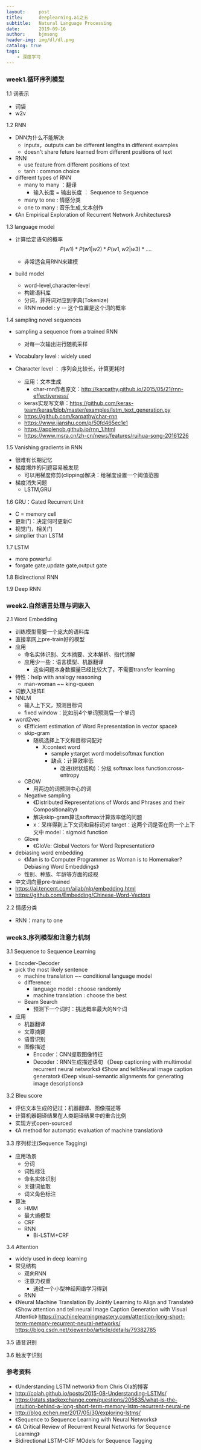```yaml
---
layout:     post
title:      deeplearning.ai之五
subtitle:   Natural Language Processing
date:       2019-09-16
author:     bjmsong
header-img: img/dl/dl.png
catalog: true
tags:
    - 深度学习
---
```


### week1.循环序列模型
1.1 词表示
- 词袋
- w2v 

1.2 RNN
- DNN为什么不能解决
    - inputs，outputs can be different lengths in different examples
    - doesn't share feture learned from different positions of text
- RNN
    - use feature from different positions of text
    - tanh : common choice
- different types of RNN
    - many to many ：翻译
        - 输入长度 = 输出长度 ： Sequence to Sequence
    - many to one : 情感分类
    - one to many : 音乐生成,文本创作
- 《An Empirical Exploration of Recurrent Network Architectures》

1.3 language model
- 计算给定语句的概率
    $$
    P(w1)*P(w1|w2)*P(w1,w2|w3)*....
    $$
    
    - 非常适合用RNN来建模
    
- build model
    - word-level,character-level
    - 构建语料库
    - 分词，并将词对应到字典(Tokenize)
    - RNN model : y -- 这个位置是这个词的概率

1.4 sampling novel sequences
- sampling a sequence from a trained RNN
    - 对每一次输出进行随机采样
- Vocabulary level : widely used
- Character level ： 序列会比较长，计算更耗时


    - 应用：文本生成
        - char-rnn作者原文：http://karpathy.github.io/2015/05/21/rnn-effectiveness/
    - keras实现写文章：https://github.com/keras-team/keras/blob/master/examples/lstm_text_generation.py
    - https://github.com/karpathy/char-rnn
    - https://www.jianshu.com/p/50fd465ec1e1
    - https://applenob.github.io/rnn_1.html
    - https://www.msra.cn/zh-cn/news/features/ruihua-song-20161226

1.5 Vanishing gradients in RNN 
- 很难有长期记忆
- 梯度爆炸的问题容易被发现
    - 可以用梯度修剪(clipping)解决：给梯度设置一个阈值范围 
- 梯度消失问题
    - LSTM,GRU

1.6 GRU：Gated Recurrent Unit
- C = memory cell
- 更新门：决定何时更新C 
- 视觉门，相关门
- simplier than LSTM

1.7 LSTM
- more powerful
- forgate gate,update gate,output gate

1.8 Bidirectional RNN

1.9 Deep RNN



### week2.自然语言处理与词嵌入

2.1 Word Embedding
- 训练模型需要一个庞大的语料库
- 直接拿网上pre-train好的模型
- 应用
    - 命名实体识别、文本摘要、文本解析、指代消解
    - 应用少一些：语言模型、机器翻译
        - 这些问题本身数据量已经比较大了，不需要transfer learning
- 特性：help with analogy reasoning
    - man-woman ~~ king-queen
- 词嵌入矩阵E
- NNLM
    - 输入上下文，预测目标词
    - fixed window：比如前4个单词预测后一个单词
- word2vec
    - 《Efficient estimation of Word Representation in vector space》
    - skip-gram
        - 随机选择上下文和目标词配对
            - X:context word 
                - sample
              y:target word
              model:softmax function  
                - 缺点：计算效率低
                    - 改进(树状结构)：分级 softmax
              loss function:cross-entropy 
    - CBOW
        - 用两边的词预测中心的词
    - Negative sampling
        - 《Distributed Representations of Words and Phrases and their Compositionality》
        -  解决skip-gram算法softmax计算效率低的问题
        - x：采样得到上下文词和目标词对
          target：这两个词是否在同一个上下文中
          model：sigmoid function
    - Glove
        - 《GloVe: Global Vectors for Word Representation》
- debiasing word embedding
    - 《Man is to Computer Programmer as Woman is to Homemaker? Debiasing Word Embeddings》
    - 性别、种族、年龄等方面的歧视
- 中文词向量pre-trained
- https://ai.tencent.com/ailab/nlp/embedding.html
- https://github.com/Embedding/Chinese-Word-Vectors

2.2 情感分类
- RNN：many to one



### week3.序列模型和注意力机制

3.1 Sequence to Sequence Learning
- Encoder-Decoder
- pick the most likely sentence
    - machine translation ~~ conditional language model
    - difference:
        - language model : choose randomly
        - machine translation : choose the best
    - Beam Search
        - 预测下一个词时：挑选概率最大的N个词
- 应用
    - 机器翻译
    - 文章摘要
    - 语音识别
    - 图像描述
        - Encoder：CNN提取图像特征
        - Decoder：RNN生成描述语句
        《Deep captioning with multimodal recurrent neural networks》
        《Show and tell:Neural image caption generator》
        《Deep visual-semantic alignments for generating image descriptions》

3.2 Bleu score
- 评估文本生成的记过：机器翻译、图像描述等
- 计算机器翻译结果在人类翻译结果中的重合比例
- 实现方式open-sourced
- 《A method for automatic evaluation of machine translation》

3.3 序列标注(Sequence Tagging)
- 应用场景
    - 分词
    - 词性标注
    - 命名实体识别
    - 关键词抽取
    - 词义角色标注
- 算法
    - HMM
    - 最大熵模型
    - CRF
    - RNN
        - Bi-LSTM+CRF

3.4 Attention
- widely used in deep learning
- 常见结构
    - 双向RNN
    - 注意力权重
        - 通过一个小型神经网络学习得到
    - RNN 
- 《Neural Machine Translation By Jointly Learning to Align and Translate》
  《Show attention and tell:neural Image Caption Generation with Visual Attentio》
https://machinelearningmastery.com/attention-long-short-term-memory-recurrent-neural-networks/
https://blog.csdn.net/xiewenbo/article/details/79382785

3.5 语音识别

3.6 触发字识别





### 参考资料

- 《Understanding LSTM network》 from Chris Ola的博客
- http://colah.github.io/posts/2015-08-Understanding-LSTMs/
- https://stats.stackexchange.com/questions/205635/what-is-the-intuition-behind-a-long-short-term-memory-lstm-recurrent-neural-ne
- http://blog.echen.me/2017/05/30/exploring-lstms/
- 《Sequence to Sequence Learning with Neural Networks》
- 《A Critical Review of Recurrent Neural Networks for Sequence Learning》
- Bidirectional LSTM-CRF MOdels for Sequence Tagging
